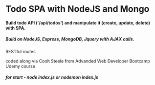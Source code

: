 # Todo SPA with NodeJS and Mongo 

#### Build todo API ('/api/todos') and manipulate it (create, update, delete) with SPA.
##### Build on NodeJS,  Express, MongoDB, Jquery with AJAX calls.

RESTful routes

coded along via Coolt Steele from Advanded Web Developer Bootcamp Udemy course 

##### for start - node index.js or nodemon index.js